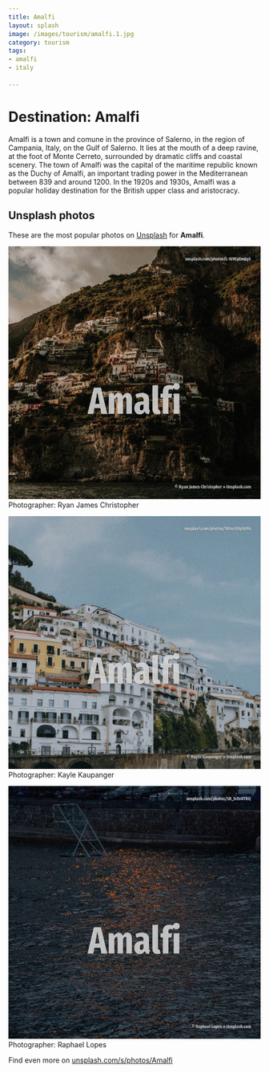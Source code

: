 ```yaml
---
title: Amalfi
layout: splash
image: /images/tourism/amalfi.1.jpg
category: tourism
tags:
- amalfi
- italy

---
```

# Destination: Amalfi

Amalfi  is a town and comune in the province of Salerno, in the region of Campania, Italy, on the  Gulf of Salerno. It lies at the mouth of a deep ravine, at the foot of Monte Cerreto, surrounded by dramatic cliffs  and coastal scenery. The town of Amalfi was the capital of the maritime republic known as the Duchy of Amalfi, an  important trading power in the Mediterranean between 839 and around 1200.  In the 1920s and 1930s, Amalfi was a popular holiday destination for the British upper class and  aristocracy. 

 
## Unsplash photos
These are the most popular photos on [Unsplash](https://unsplash.com) for **Amalfi**.
 
![Amalfi](/images/tourism/amalfi.1.jpg)
Photographer:  Ryan James Christopher
 
![Amalfi](/images/tourism/amalfi.2.jpg)
Photographer:  Kayle Kaupanger
 
![Amalfi](/images/tourism/amalfi.3.jpg)
Photographer:  Raphael Lopes
 
Find even more on [unsplash.com/s/photos/Amalfi](https://unsplash.com/s/photos/Amalfi)
 
